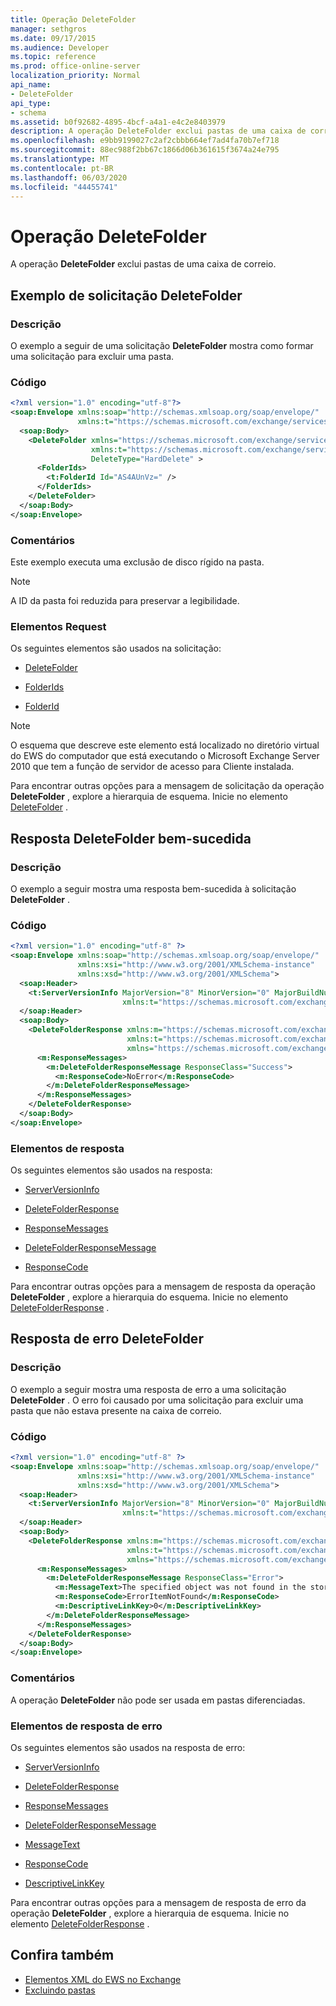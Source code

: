 ```yaml
---
title: Operação DeleteFolder
manager: sethgros
ms.date: 09/17/2015
ms.audience: Developer
ms.topic: reference
ms.prod: office-online-server
localization_priority: Normal
api_name:
- DeleteFolder
api_type:
- schema
ms.assetid: b0f92682-4895-4bcf-a4a1-e4c2e8403979
description: A operação DeleteFolder exclui pastas de uma caixa de correio.
ms.openlocfilehash: e9bb9199027c2af2cbbb664ef7ad4fa70b7ef718
ms.sourcegitcommit: 88ec988f2bb67c1866d06b361615f3674a24e795
ms.translationtype: MT
ms.contentlocale: pt-BR
ms.lasthandoff: 06/03/2020
ms.locfileid: "44455741"
---
```

# <a name="deletefolder-operation"></a>Operação DeleteFolder

A operação **DeleteFolder** exclui pastas de uma caixa de correio. 
  
## <a name="deletefolder-request-example"></a>Exemplo de solicitação DeleteFolder

### <a name="description"></a>Descrição

O exemplo a seguir de uma solicitação **DeleteFolder** mostra como formar uma solicitação para excluir uma pasta. 
  
### <a name="code"></a>Código

```XML
<?xml version="1.0" encoding="utf-8"?>
<soap:Envelope xmlns:soap="http://schemas.xmlsoap.org/soap/envelope/"
               xmlns:t="https://schemas.microsoft.com/exchange/services/2006/types">
  <soap:Body>
    <DeleteFolder xmlns="https://schemas.microsoft.com/exchange/services/2006/messages"
                  xmlns:t="https://schemas.microsoft.com/exchange/services/2006/types" 
                  DeleteType="HardDelete" >
      <FolderIds>
        <t:FolderId Id="AS4AUnVz=" />
      </FolderIds>
    </DeleteFolder>
  </soap:Body>
</soap:Envelope>
```

### <a name="comments"></a>Comentários

Este exemplo executa uma exclusão de disco rígido na pasta.
  
> [!NOTE]
> A ID da pasta foi reduzida para preservar a legibilidade. 
  
### <a name="request-elements"></a>Elementos Request

Os seguintes elementos são usados na solicitação:
  
- [DeleteFolder](deletefolder.md)
    
- [FolderIds](folderids.md)
    
- [FolderId](folderid.md)
    
> [!NOTE]
> O esquema que descreve este elemento está localizado no diretório virtual do EWS do computador que está executando o Microsoft Exchange Server 2010 que tem a função de servidor de acesso para Cliente instalada. 
  
Para encontrar outras opções para a mensagem de solicitação da operação **DeleteFolder** , explore a hierarquia de esquema. Inicie no elemento [DeleteFolder](deletefolder.md) . 
  
## <a name="successful-deletefolder-response"></a>Resposta DeleteFolder bem-sucedida

### <a name="description"></a>Descrição

O exemplo a seguir mostra uma resposta bem-sucedida à solicitação **DeleteFolder** . 
  
### <a name="code"></a>Código

```XML
<?xml version="1.0" encoding="utf-8" ?>
<soap:Envelope xmlns:soap="http://schemas.xmlsoap.org/soap/envelope/" 
               xmlns:xsi="http://www.w3.org/2001/XMLSchema-instance" 
               xmlns:xsd="http://www.w3.org/2001/XMLSchema">
  <soap:Header>
    <t:ServerVersionInfo MajorVersion="8" MinorVersion="0" MajorBuildNumber="595" MinorBuildNumber="0" 
                         xmlns:t="https://schemas.microsoft.com/exchange/services/2006/types" />
  </soap:Header>
  <soap:Body>
    <DeleteFolderResponse xmlns:m="https://schemas.microsoft.com/exchange/services/2006/messages" 
                          xmlns:t="https://schemas.microsoft.com/exchange/services/2006/types" 
                          xmlns="https://schemas.microsoft.com/exchange/services/2006/messages">
      <m:ResponseMessages>
        <m:DeleteFolderResponseMessage ResponseClass="Success">
          <m:ResponseCode>NoError</m:ResponseCode>
        </m:DeleteFolderResponseMessage>
      </m:ResponseMessages>
    </DeleteFolderResponse>
  </soap:Body>
</soap:Envelope>
```

### <a name="response-elements"></a>Elementos de resposta

Os seguintes elementos são usados na resposta:
  
- [ServerVersionInfo](serverversioninfo.md)
    
- [DeleteFolderResponse](deletefolderresponse.md)
    
- [ResponseMessages](responsemessages.md)
    
- [DeleteFolderResponseMessage](deletefolderresponsemessage.md)
    
- [ResponseCode](responsecode.md)
    
Para encontrar outras opções para a mensagem de resposta da operação **DeleteFolder** , explore a hierarquia do esquema. Inicie no elemento [DeleteFolderResponse](deletefolderresponse.md) . 
  
## <a name="deletefolder-error-response"></a>Resposta de erro DeleteFolder

### <a name="description"></a>Descrição

O exemplo a seguir mostra uma resposta de erro a uma solicitação **DeleteFolder** . O erro foi causado por uma solicitação para excluir uma pasta que não estava presente na caixa de correio. 
  
### <a name="code"></a>Código

```XML
<?xml version="1.0" encoding="utf-8" ?>
<soap:Envelope xmlns:soap="http://schemas.xmlsoap.org/soap/envelope/" 
               xmlns:xsi="http://www.w3.org/2001/XMLSchema-instance" 
               xmlns:xsd="http://www.w3.org/2001/XMLSchema">
  <soap:Header>
    <t:ServerVersionInfo MajorVersion="8" MinorVersion="0" MajorBuildNumber="595" MinorBuildNumber="0" 
                         xmlns:t="https://schemas.microsoft.com/exchange/services/2006/types" />
  </soap:Header>
  <soap:Body>
    <DeleteFolderResponse xmlns:m="https://schemas.microsoft.com/exchange/services/2006/messages" 
                          xmlns:t="https://schemas.microsoft.com/exchange/services/2006/types" 
                          xmlns="https://schemas.microsoft.com/exchange/services/2006/messages">
      <m:ResponseMessages>
        <m:DeleteFolderResponseMessage ResponseClass="Error">
          <m:MessageText>The specified object was not found in the store.</m:MessageText>
          <m:ResponseCode>ErrorItemNotFound</m:ResponseCode>
          <m:DescriptiveLinkKey>0</m:DescriptiveLinkKey>
        </m:DeleteFolderResponseMessage>
      </m:ResponseMessages>
    </DeleteFolderResponse>
  </soap:Body>
</soap:Envelope>
```

### <a name="comments"></a>Comentários

A operação **DeleteFolder** não pode ser usada em pastas diferenciadas. 
  
### <a name="error-response-elements"></a>Elementos de resposta de erro

Os seguintes elementos são usados na resposta de erro:
  
- [ServerVersionInfo](serverversioninfo.md)
    
- [DeleteFolderResponse](deletefolderresponse.md)
    
- [ResponseMessages](responsemessages.md)
    
- [DeleteFolderResponseMessage](deletefolderresponsemessage.md)
    
- [MessageText](messagetext.md)
    
- [ResponseCode](responsecode.md)
    
- [DescriptiveLinkKey](descriptivelinkkey.md)
    
Para encontrar outras opções para a mensagem de resposta de erro da operação **DeleteFolder** , explore a hierarquia de esquema. Inicie no elemento [DeleteFolderResponse](deletefolderresponse.md) . 
  
## <a name="see-also"></a>Confira também

- [Elementos XML do EWS no Exchange](ews-xml-elements-in-exchange.md)
- [Excluindo pastas](https://msdn.microsoft.com/library/1958add5-5071-4239-adb2-40f7a7d74aee%28Office.15%29.aspx)

